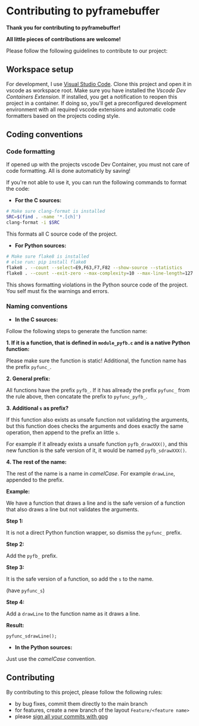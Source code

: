 # Contributing to pyframebuffer

**Thank you for contributing to pyframebuffer!**

**All little pieces of contributions are welcome!**

Please follow the following guidelines to contribute to our project:

## Workspace setup

For development, I use [Visual Studio Code](https://code.visualstudio.com). Clone this project and
open it in vscode as workspace root. Make sure you have installed the *Vscode Dev Containers Extension*.
If installed, you get a notification to reopen this project in a container. If doing so, you'll get a
preconfigured development environment with all required vscode extensions and automatic code formatters
based on the projects coding style.

## Coding conventions

### Code formatting

If opened up with the projects vscode Dev Container, you must not care of code formatting. All is done
automaticly by saving!

If you're not able to use it, you can run the following commands to format the code:

* **For the C sources:**

```sh
# Make sure clang-format is installed
SRC=$(find . -name '*.[ch]')
clang-format -i $SRC
```

This formats all C source code of the project.

* **For Python sources:**

```sh
# Make sure flake8 is installed
# else run: pip install flake8
flake8 . --count --select=E9,F63,F7,F82 --show-source --statistics
flake8 . --count --exit-zero --max-complexity=10 --max-line-length=127 --statistics
```

This shows formatting violations in the Python source code of the project. You self must fix the warnings and errors.

### Naming conventions

* **In the C sources:**

Follow the following steps to generate the function name:

**1. If it is a function, that is defined in `module_pyfb.c` and is a native Python function:**

Please make sure the function is static! Additional, the function name has the prefix `pyfunc_`.

**2. General prefix:**

All functions have the prefix `pyfb_`. If it has allready the prefix `pyfunc_` from the rule above, then concatate the prefix to `pyfunc_pyfb_`.

**3. Additional `s` as prefix?**

If this function also exists as unsafe function not validating the arguments, but this function does checks the arguments and does exactly the same operation, then append to the prefix an little `s`.

For example if it allready exists a unsafe function `pyfb_drawXXX()`, and this new function is the safe version of it, it would be named `pyfb_sdrawXXX()`.

**4. The rest of the name:**

The rest of the name is a name in *camelCase*. For example `drawLine`, appended to the prefix.

**Example:**

We have a function that draws a line and is the safe version of a function that also draws a line but not validates the arguments.

**Step 1:**

It is not a direct Python function wrapper, so dismiss the `pyfunc_` prefix.

**Step 2:**

Add the `pyfb_` prefix.

**Step 3:**

It is the safe version of a function, so add the `s` to the name.

(have `pyfunc_s`)

**Step 4:**

Add a `drawLine` to the function name as it draws a line.

**Result:**

```
pyfunc_sdrawLine();
```

* **In the Python sources:**

Just use the *camelCase* convention.

## Contributing

By contributing to this project, please follow the following rules:

- by bug fixes, commit them directly to the main branch
- for features, create a new branch of the layout `Feature/<feature name>`
- please [sign all your commits with gpg](https://docs.github.com/en/authentication/managing-commit-signature-verification/signing-commits)
